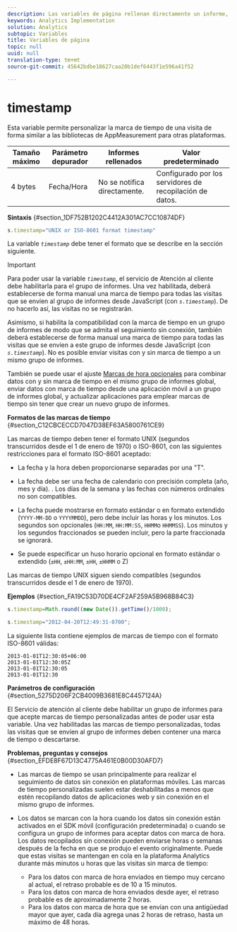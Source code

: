 ```yaml
---
description: Las variables de página rellenan directamente un informe, como pageName, Props de lista, Variables de lista, etc.
keywords: Analytics Implementation
solution: Analytics
subtopic: Variables
title: Variables de página
topic: null
uuid: null
translation-type: tm+mt
source-git-commit: 45642bdbe18627caa20b1def6443f1e596a41f52

---
```



# timestamp

Esta variable permite personalizar la marca de tiempo de una visita de forma similar a las bibliotecas de AppMeasurement para otras plataformas.

<!-- 

timestamp.xml

 -->

| Tamaño máximo | Parámetro depurador | Informes rellenados | Valor predeterminado |
|---|---|---|---|
| 4 bytes | Fecha/Hora | No se notifica directamente. | Configurado por los servidores de recopilación de datos. |

**Sintaxis** {#section_1DF752B1202C4412A301AC7CC10874DF}

```js
s.timestamp="UNIX or ISO-8601 format timestamp"
```

La variable *`timestamp`* debe tener el formato que se describe en la sección siguiente.

>[!IMPORTANT]
>
>Para poder usar la variable *`timestamp`*, el servicio de Atención al cliente debe habilitarla para el grupo de informes. Una vez habilitada, deberá establecerse de forma manual una marca de tiempo para todas las visitas que se envíen al grupo de informes desde JavaScript (con *`s.timestamp`*). De no hacerlo así, las visitas no se registrarán.
>
>Asimismo, si habilita la compatibilidad con la marca de tiempo en un grupo de informes de modo que se admita el seguimiento sin conexión, también deberá establecerse de forma manual una marca de tiempo para todas las visitas que se envíen a este grupo de informes desde JavaScript (con *`s.timestamp`*). No es posible enviar visitas con y sin marca de tiempo a un mismo grupo de informes.
>
>También se puede usar el ajuste [Marcas de hora opcionales](/help/implement/js-implementation/timestamps-overview.md) para combinar datos con y sin marca de tiempo en el mismo grupo de informes global, enviar datos con marca de tiempo desde una aplicación móvil a un grupo de informes global, y actualizar aplicaciones para emplear marcas de tiempo sin tener que crear un nuevo grupo de informes.

**Formatos de las marcas de tiempo** {#section_C12CBCECCD7047D38EF63A5800761CE9}

Las marcas de tiempo deben tener el formato UNIX (segundos transcurridos desde el 1 de enero de 1970) o ISO-8601, con las siguientes restricciones para el formato ISO-8601 aceptado:

* La fecha y la hora deben proporcionarse separadas por una "T".
* La fecha debe ser una fecha de calendario con precisión completa (año, mes y día). . Los días de la semana y las fechas con números ordinales no son compatibles.
* La fecha puede mostrarse en formato estándar o en formato extendido (`YYYY-MM-DD` o `YYYYMMDD`), pero debe incluir las horas y los minutos. Los segundos son opcionales (`HH:MM`, `HH:MM:SS`, `HHMM`o `HHMMSS`). Los minutos y los segundos fraccionados se pueden incluir, pero la parte fraccionada se ignorará.

* Se puede especificar un huso horario opcional en formato estándar o extendido (`±HH`, `±HH:MM`, `±HH`, `±HHMM` o Z)

Las marcas de tiempo UNIX siguen siendo compatibles (segundos transcurridos desde el 1 de enero de 1970).

**Ejemplos** {#section_FA19C53D70DE4CF2AF259A5B968B84C3}

```js
s.timestamp=Math.round((new Date()).getTime()/1000);
```

```js
s.timestamp="2012-04-20T12:49:31-0700";
```

La siguiente lista contiene ejemplos de marcas de tiempo con el formato ISO-8601 válidas:

```
2013-01-01T12:30:05+06:00 
2013-01-01T12:30:05Z 
2013-01-01T12:30:05 
2013-01-01T12:30
```

**Parámetros de configuración** {#section_5275D206F2CB4009B3681E8C4457124A}

El Servicio de atención al cliente debe habilitar un grupo de informes para que acepte marcas de tiempo personalizadas antes de poder usar esta variable. Una vez habilitadas las marcas de tiempo personalizadas, todas las visitas que se envíen al grupo de informes deben contener una marca de tiempo o descartarse.

**Problemas, preguntas y consejos** {#section_EFDE8F67D13C4775A461E0B00D30AFD7}

* Las marcas de tiempo se usan principalmente para realizar el seguimiento de datos sin conexión en plataformas móviles. Las marcas de tiempo personalizadas suelen estar deshabilitadas a menos que estén recopilando datos de aplicaciones web y sin conexión en el mismo grupo de informes.
* Los datos se marcan con la hora cuando los datos sin conexión están activados en el SDK móvil (configuración predeterminada) o cuando se configura un grupo de informes para aceptar datos con marca de hora. Los datos recopilados sin conexión pueden enviarse horas o semanas después de la fecha en que se produjo el evento originalmente. Puede que estas visitas se mantengan en cola en la plataforma Analytics durante más minutos u horas que las visitas sin marca de tiempo:

   * Para los datos con marca de hora enviados en tiempo muy cercano al actual, el retraso probable es de 10 a 15 minutos.
   * Para los datos con marca de hora enviados desde ayer, el retraso probable es de aproximadamente 2 horas.
   * Para los datos con marca de hora que se envían con una antigüedad mayor que ayer, cada día agrega unas 2 horas de retraso, hasta un máximo de 48 horas.


